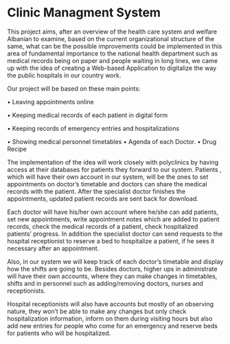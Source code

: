 # Clinic Managment System
This project aims, after an overview of the health care system and welfare Albanian to examine,
based on the current organizational structure of the same, what can be the possible
improvements could be implemented in this area of fundamental importance to the national health department such as medical records being on paper and people waiting in long lines, we came up with the idea of creating a Web-based Application to digitalize the way the public hospitals in our country work.

Our project will be based on these main points:

•	Leaving appointments online

•	Keeping medical records of each patient in digital form

•	Keeping records of emergency entries and hospitalizations

•	Showing medical personnel timetables
•   Agenda of each Doctor.
•   Drug Recipe

The implementation of the idea will work closely with polyclinics by having access at their databases for patients they forward to our system. Patients , which will have their own account in our system, will be the ones to set appointments on doctor’s timetable and doctors can share the medical records with the patient. After the specialist doctor finishes the appointments, updated patient records are sent back for download.

Each doctor will have his/her own account where he/she can add patients, set new appointments, write appointment notes which are added to patient records, check the medical records of a patient, check hospitalized patients’ progress. In addition the specialist doctor can send requests to the hospital receptionist to reserve a bed to hospitalize a patient, if he sees it necessary after an appointment.

Also, in our system we will keep track of each doctor’s timetable and display how the shifts are going to be. Besides doctors, higher ups in administrate will have their own accounts, where they can make changes in timetables, shifts and in personnel such as adding/removing doctors, nurses and receptionists.

Hospital receptionists will also have accounts but mostly of an observing nature, they won’t be able to make any changes but only check hospitalization information, inform on them during visiting hours but also add new entries for people who come for an emergency and reserve beds for patients who will be hospitalized.


